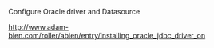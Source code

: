 Configure Oracle driver and Datasource

http://www.adam-bien.com/roller/abien/entry/installing_oracle_jdbc_driver_on



